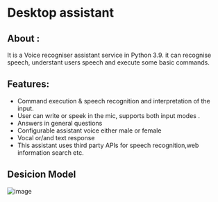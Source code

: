# Desktop assistant
## About :
  It is a Voice recogniser assistant service in Python 3.9. it can recognise speech, understant users speech and execute some basic commands.
## Features:
  - Command execution & speech recognition and interpretation of the input.
  - User can write or speek in the mic, supports both input modes .
  - Answers in general questions
  - Configurable assistant voice either male or female
  - Vocal or/and text response
  - This assistant uses third party APIs for speech recognition,web information search etc.
## Desicion Model
![image](https://user-images.githubusercontent.com/108235775/204083380-e2f24ef0-8fdf-4898-bbac-e044323ef33e.png)
